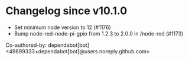 # Changelog since v10.1.0
- Set minimum node version to 12 (#1176) 
- Bump node-red-node-pi-gpio from 1.2.3 to 2.0.0 in /node-red (#1173)

Co-authored-by: dependabot[bot] <49699333+dependabot[bot]@users.noreply.github.com> 
